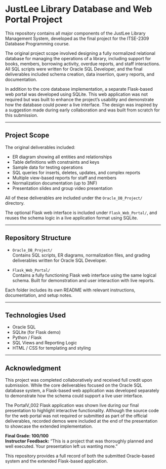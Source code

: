 # JustLee Library Database and Web Portal Project

This repository contains all major components of the JustLee Library Management System, developed as the final project for the ITSE-2309 Database Programming course.

The original project scope involved designing a fully normalized relational database for managing the operations of a library, including support for books, members, borrowing activity, overdue reports, and staff interactions. All SQL scripts were written for Oracle SQL Developer, and the final deliverables included schema creation, data insertion, query reports, and documentation.

In addition to the core database implementation, a separate Flask-based web portal was developed using SQLite. This web application was not required but was built to enhance the project’s usability and demonstrate how the database could power a live interface. The design was inspired by a suggestion made during early collaboration and was built from scratch for this submission.

---

## Project Scope

The original deliverables included:
- ER diagram showing all entities and relationships
- Table definitions with constraints and keys
- Sample data for testing operations
- SQL queries for inserts, deletes, updates, and complex reports
- Multiple view-based reports for staff and members
- Normalization documentation (up to 3NF)
- Presentation slides and group video presentation

All of these deliverables are included under the `Oracle_DB_Project/` directory.

The optional Flask web interface is included under `Flask_Web_Portal/`, and reuses the schema logic in a live application format using SQLite.

---

## Repository Structure

- `Oracle_DB_Project/`  
  Contains SQL scripts, ER diagrams, normalization files, and grading deliverables written for Oracle SQL Developer.

- `Flask_Web_Portal/`  
  Contains a fully functioning Flask web interface using the same logical schema. Built for demonstration and user interaction with live reports.

Each folder includes its own README with relevant instructions, documentation, and setup notes.

---

## Technologies Used

- Oracle SQL
- SQLite (for Flask demo)
- Python / Flask
- SQL Views and Reporting Logic
- HTML / CSS for templating and styling

---

## Acknowledgment

This project was completed collaboratively and received full credit upon submission. While the core deliverables focused on the Oracle SQL database system, a Flask-based web application was developed separately to demonstrate how the schema could support a live user interface.

The PortalV_002 Flask application was shown live during our final presentation to highlight interactive functionality. Although the source code for the web portal was not required or submitted as part of the official deliverables, recorded demos were included at the end of the presentation to showcase the extended implementation.

**Final Grade: 100/100**  
**Instructor Feedback:** “This is a project that was thoroughly planned and well executed. Your presentation left us wanting more.”

This repository provides a full record of both the submitted Oracle-based system and the extended Flask-based application.

